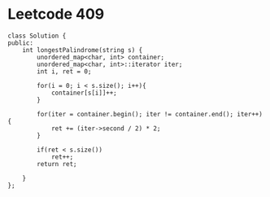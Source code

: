 # Leetcode 409
    class Solution {
    public:
        int longestPalindrome(string s) {
            unordered_map<char, int> container;
            unordered_map<char, int>::iterator iter;
            int i, ret = 0;

            for(i = 0; i < s.size(); i++){
                container[s[i]]++;
            }

            for(iter = container.begin(); iter != container.end(); iter++){
                ret += (iter->second / 2) * 2;
            }

            if(ret < s.size())
                ret++;
            return ret;

        }
    };
